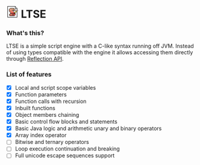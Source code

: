 [icon]: https://raw.githubusercontent.com/inc0g-repoz/low-tier-script-engine/refs/heads/main/src/assets/icon.png
[reflection]: https://www.oracle.com/technical-resources/articles/java/javareflection.html
<!-- The stuff above is invisible -->

# ![icon] LTSE

### What's this?
LTSE is a simple script engine with a C-like syntax running off JVM.
Instead of using types compatible with the engine it allows accessing them directly through [Reflection API][reflection].

### List of features
- [x] Local and script scope variables
- [x] Function parameters
- [x] Function calls with recursion
- [x] Inbuilt functions
- [x] Object members chaining
- [x] Basic control flow blocks and statements
- [x] Basic Java logic and arithmetic unary and binary operators
- [x] Array index operator
- [ ] Bitwise and ternary operators
- [ ] Loop execution continuation and breaking
- [ ] Full unicode escape sequences support
